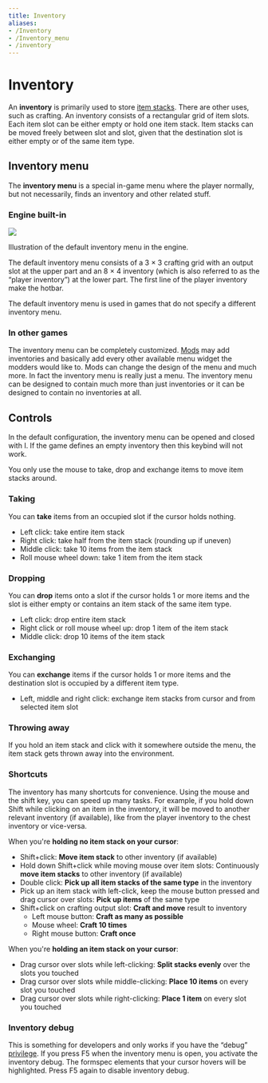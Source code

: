 ```yaml
---
title: Inventory
aliases:
- /Inventory
- /Inventory_menu
- /inventory
---
```


# Inventory

An **inventory** is primarily used to store [item stacks](/for-players/items#item-stack). There are other uses, such as crafting. An inventory consists of a rectangular grid of item slots. Each item slot can be either empty or hold one item stack. Item stacks can be moved freely between slot and slot, given that the destination slot is either empty or of the same item type.

Inventory menu
--------------

The **inventory menu** is a special in-game menu where the player normally, but not necessarily, finds an inventory and other related stuff.

### Engine built-in
![](/images/inventory/Inventory_menu_illustrated.png)

Illustration of the default inventory menu in the engine.

The default inventory menu consists of a 3 × 3 crafting grid with an output slot at the upper part and an 8 × 4 inventory (which is also referred to as the “player inventory”) at the lower part. The first line of the player inventory make the hotbar.

The default inventory menu is used in games that do not specify a different inventory menu.

### In other games

The inventory menu can be completely customized. [Mods](/for-players/mods) may add inventories and basically add every other available menu widget the modders would like to. Mods can change the design of the menu and much more. In fact the inventory menu is really just a menu. The inventory menu can be designed to contain much more than just inventories or it can be designed to contain no inventories at all.

Controls
--------

In the default configuration, the inventory menu can be opened and closed with I. If the game defines an empty inventory then this keybind will not work.

You only use the mouse to take, drop and exchange items to move item stacks around.

### Taking

You can **take** items from an occupied slot if the cursor holds nothing.

*   Left click: take entire item stack
*   Right click: take half from the item stack (rounding up if uneven)
*   Middle click: take 10 items from the item stack
*   Roll mouse wheel down: take 1 item from the item stack

### Dropping

You can **drop** items onto a slot if the cursor holds 1 or more items and the slot is either empty or contains an item stack of the same item type.

*   Left click: drop entire item stack
*   Right click or roll mouse wheel up: drop 1 item of the item stack
*   Middle click: drop 10 items of the item stack

### Exchanging

You can **exchange** items if the cursor holds 1 or more items and the destination slot is occupied by a different item type.

*   Left, middle and right click: exchange item stacks from cursor and from selected item slot

### Throwing away

If you hold an item stack and click with it somewhere outside the menu, the item stack gets thrown away into the environment.

### Shortcuts

The inventory has many shortcuts for convenience. Using the mouse and the shift key, you can speed up many tasks. For example, if you hold down Shift while clicking on an item in the inventory, it will be moved to another relevant inventory (if available), like from the player inventory to the chest inventory or vice-versa.

When you're **holding no item stack on your cursor**:

*   Shift+click: **Move item stack** to other inventory (if available)
*   Hold down Shift+click while moving mouse over item slots: Continuously **move item stacks** to other inventory (if available)
*   Double click: **Pick up all item stacks of the same type** in the inventory
*   Pick up an item stack with left-click, keep the mouse button pressed and drag cursor over slots: **Pick up items** of the same type
*   Shift+click on crafting output slot: **Craft and move** result to inventory
    *   Left mouse button: **Craft as many as possible**
    *   Mouse wheel: **Craft 10 times**
    *   Right mouse button: **Craft once**

When you're **holding an item stack on your cursor**:

*   Drag cursor over slots while left-clicking: **Split stacks evenly** over the slots you touched
*   Drag cursor over slots while middle-clicking: **Place 10 items** on every slot you touched
*   Drag cursor over slots while right-clicking: **Place 1 item** on every slot you touched

### Inventory debug

This is something for developers and only works if you have the “debug” [privilege](/for-players/privileges). If you press F5 when the inventory menu is open, you activate the inventory debug. The formspec elements that your cursor hovers will be highlighted. Press F5 again to disable inventory debug.
